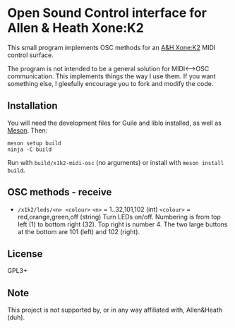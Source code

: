 Open Sound Control interface for Allen & Heath Xone:K2
======================================================

This small program implements OSC methods for an [A&H
Xone:K2](https://www.allen-heath.com/ahproducts/xonek2/) MIDI control surface.

The program is not intended to be a general solution for MIDI<-->OSC
communication. This implements things the way I use them.  If you want
something else, I gleefully encourage you to fork and modify the code.


Installation
------------

You will need the development files for Guile and liblo installed, as well as
[Meson](https://mesonbuild.com/).  Then:

```
meson setup build
ninja -C build
```

Run with `build/x1k2-midi-osc` (no arguments) or install with `meson install build`.


OSC methods - receive
---------------------

* `/x1k2/leds/<n> <colour>`
  `<n>` = 1..32,101,102 (int)
  `<colour>` = red,orange,green,off (string)
  Turn LEDs on/off.  Numbering is from top left (1) to bottom right (32).  Top
  right is number 4.  The two large buttons at the bottom are 101 (left) and
  102 (right).


License
-------

GPL3+


Note
----

This project is not supported by, or in any way affiliated with, Allen&Heath (duh).
